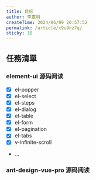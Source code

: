 ```yaml
---
title: 目标
author: 李嘉明
createTime: 2024/06/09 20:57:52
permalink: /article/x9u9nz7q/
sticky: 10
---
```


## 任務清單

### element-ui 源码阅读
- [X] el-popper
- [X] el-select
- [X] el-steps
- [X] el-dialog
- [X] el-table
- [X] el-form
- [X] el-pagination
- [X] el-tabs
- [X] v-infinite-scroll
- ...
### ant-design-vue-pro 源码阅读